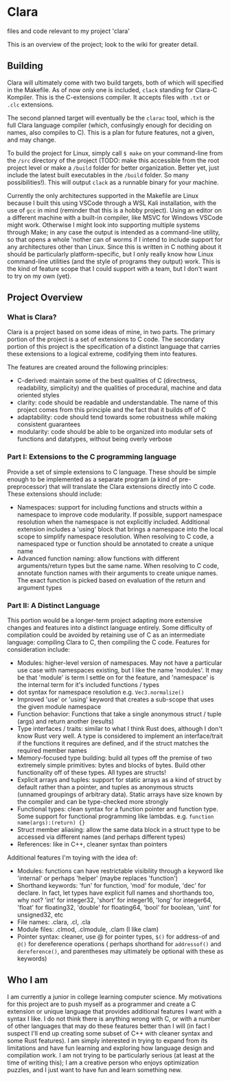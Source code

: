 # Clara
files and code relevant to my project 'clara'

This is an overview of the project; look to the wiki for greater detail.

## Building
Clara will ultimately come with two build targets, both of which will specified in the Makefile. As of now only one is included, `clack` standing for Clara-C Kompiler. This is the C-extensions compiler. It accepts files with `.txt` or `.clc` extensions. 

The second planned target will eventually be the `clarac` tool, which is the full Clara language compiler (which, confusingly enough for deciding on names, also compiles to C). This is a plan for future features, not a given, and may change. 

To build the project for Linux, simply call `$ make` on your command-line from the `/src` directory of the project (TODO: make this accessible from the root project level or make a `/build` folder for better organization. Better yet, just include the latest built executables in the `/build` folder. So many possibilities!). This will output `clack` as a runnable binary for your machine.

Currently the only architectures supported in the Makefile are Linux because I built this using VSCode through a WSL Kali installation, with the use of `gcc` in mind (reminder that this is a hobby project). Using an editor on a different machine with a built-in compiler, like MSVC for Windows VSCode might work. Otherwise I might look into supporting multiple systems through Make; in any case the output is intended as a command-line utility, so that opens a whole 'nother can of worms if I intend to include support for any architectures other than Linux. Since this is written in C nothing about it should be particularly platform-specific, but I only really know how Linux command-line utilities (and the style of programs they output) work. This is the kind of feature scope that I could support with a team, but I don't want to try on my own (yet).

## Project Overview

### What is Clara?
Clara is a project based on some ideas of mine, in two parts. The primary portion of the project is a set of extensions to C code. The secondary portion of this project is the specification of a distinct language that carries these extensions to a logical extreme, codifying them into features.

The features are created around the following principles:
- C-derived: maintain some of the best qualities of C (directness, readability, simplicity) and the qualities of procedural, machine and data oriented styles
- clarity: code should be readable and understandable. The name of this project comes from this principle and the fact that it builds off of C
- adaptability: code should tend towards some robustness while making consistent guarantees
- modularity: code should be able to be organized into modular sets of functions and datatypes, without being overly verbose

### Part I: Extensions to the C programming language
Provide a set of simple extensions to C language. These should be simple enough to be implemented as a separate program (a kind of pre-preprocessor) that will translate the Clara extensions directly into C code. These extensions should include:

- Namespaces: support for including functions and structs within a namespace to improve code modularity. If possible, support namespace resolution when the namespace is not explicitly included. Additional extension includes a 'using' block that brings a namespace into the local scope to simplify namespace resolution. When resolving to C code, a namespaced type or function should be annotated to create a unique name
- Advanced function naming: allow functions with different arguments/return types but the same name. When resolving to C code, annotate function names with their arguments to create unique names. The exact function is picked based on evaluation of the return and argument types


### Part II: A Distinct Language
This portion would be a longer-term project adapting more extensive changes and features into a distinct language entirely. Some difficulty of compilation could be avoided by retaining use of C as an intermediate language: compiling Clara to C, then compiling the C code. Features for consideration include:

- Modules: higher-level version of namespaces. May not have a particular use case with namespaces existing, but I like the name 'modules'. It may be that 'module' is term I settle on for the feature, and 'namespace' is the internal term for it's included functions / types
- dot syntax for namespace resolution e.g. `Vec3.normalize()`
- Improved 'use' or 'using' keyword that creates a sub-scope that uses the given module namespace
- Function behavior: Functions that take a single anonymous struct / tuple (args) and return another (results)
- Type interfaces / traits: similar to what I think Rust does, although I don't know Rust very well. A type is considered to implement an interface/trait if the functions it requires are defined, and if the struct matches the required member names
- Memory-focused type building: build all types off the premise of two extremely simple primitives: bytes and blocks of bytes. Build other functionality off of these types. All types are structs!
- Explicit arrays and tuples: support for static arrays as a kind of struct by default rather than a pointer, and tuples as anonymous structs (unnamed groupings of arbitrary data). Static arrays have size known by the compiler and can be type-checked more strongly
- Functional types: clean syntax for a function pointer and function type. Some support for functional programming like lambdas. e.g. `function name(args):(return) {}`
- Struct member aliasing: allow the same data block in a struct type to be accessed via different names (and perhaps different types)
- References: like in C++, cleaner syntax than pointers

Additional features I'm toying with the idea of:
- Modules: functions can have restrictable visibility through a keyword like 'internal' or perhaps 'helper' (maybe replaces 'function')
- Shorthand keywords: 'fun' for function, 'mod' for module, 'dec' for declare. In fact, let types have explicit full names and shorthands too, why not? 'int' for integer32, 'short' for integer16, 'long' for integer64, 'float' for floating32, 'double' for floating64, 'bool' for boolean, 'uint' for unsigned32, etc
- File names: .clara, .cl, .cla 
- Module files: .clmod, .clmodule, .clam (I like clam)
- Pointer syntax: cleaner, use <type>@ for pointer types, `$()` for address-of and `@()` for dereference operations ( perhaps shorthand for `addressof()` and `dereference()`, and parentheses may ultimately be optional with these as keywords)

## Who I am
I am currently a junior in college learning computer science. My motivations for this project are to push myself as a programmer and create a C extension or unique language that provides additional features I want with a syntax I like. I do not think there is anything wrong with C, or with a number of other languages that may do these features better than I will (in fact I suspect I'll end up creating some subset of C++ with cleaner syntax and some Rust features). I am simply interested in trying to expand from its limitations and have fun learning and exploring how language design and compilation work. I am not trying to be particularly serious (at least at the time of writing this); I am a creative person who enjoys optimization puzzles, and I just want to have fun and learn something new.

